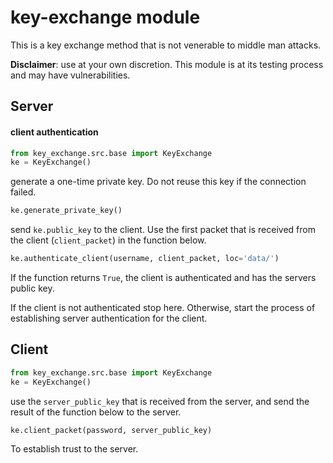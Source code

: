 # key-exchange module
This is a key exchange method that is not venerable to middle man attacks.  

__Disclaimer__: use at your own discretion. This module is at its testing
process
and may have vulnerabilities. 

## Server
#### client authentication
```python
from key_exchange.src.base import KeyExchange
ke = KeyExchange()
```
generate a one-time private key. Do not reuse this key if the connection
failed.
```python
ke.generate_private_key()
```
send `ke.public_key` to the client.
Use the first packet that is received from the client (`client_packet`) in the
function below.
```python
ke.authenticate_client(username, client_packet, loc='data/')
```
If the function returns `True`, the client is authenticated and has the servers
public key.  

If the client is not authenticated stop here. Otherwise, start the process of
establishing server authentication for the client.




## Client
```python
from key_exchange.src.base import KeyExchange
ke = KeyExchange()
```
use the `server_public_key` that is received from the server, and send the
result of the function below to the server.
```python
ke.client_packet(password, server_public_key)
```
To establish trust to the server.
